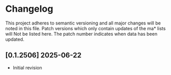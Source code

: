 # Changelog

This project adheres to semantic versioning and all major changes
will be noted in this file.
Patch versions which only contain updates of the ma* lists will Not
be listed here. The patch number indicates when data has been updated.

## [0.1.2506] 2025-06-22

- Initial revision
